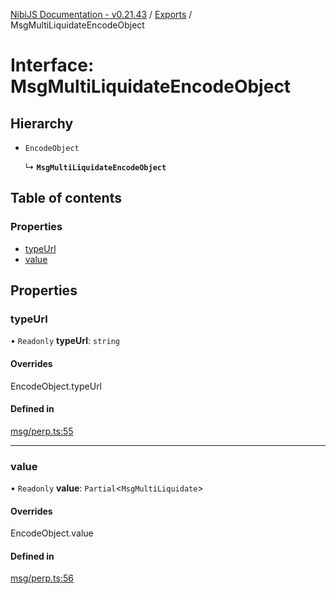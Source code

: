 [NibiJS Documentation - v0.21.43](../intro.md) / [Exports](../modules.md) / MsgMultiLiquidateEncodeObject

# Interface: MsgMultiLiquidateEncodeObject

## Hierarchy

- `EncodeObject`

  ↳ **`MsgMultiLiquidateEncodeObject`**

## Table of contents

### Properties

- [typeUrl](MsgMultiLiquidateEncodeObject.md#typeurl)
- [value](MsgMultiLiquidateEncodeObject.md#value)

## Properties

### typeUrl

• `Readonly` **typeUrl**: `string`

#### Overrides

EncodeObject.typeUrl

#### Defined in

[msg/perp.ts:55](https://github.com/NibiruChain/ts-sdk/blob/cacf9b9/packages/nibijs/src/msg/perp.ts#L55)

---

### value

• `Readonly` **value**: `Partial`<`MsgMultiLiquidate`\>

#### Overrides

EncodeObject.value

#### Defined in

[msg/perp.ts:56](https://github.com/NibiruChain/ts-sdk/blob/cacf9b9/packages/nibijs/src/msg/perp.ts#L56)
